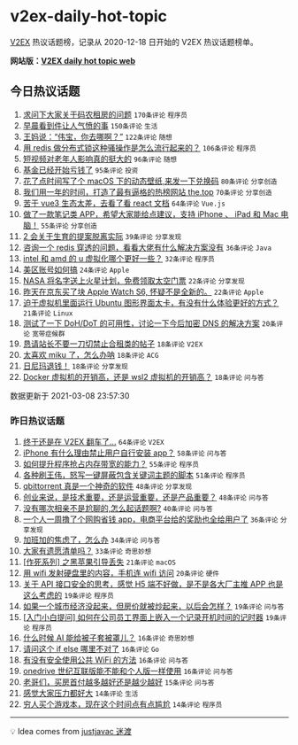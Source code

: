 # v2ex-daily-hot-topic

[V2EX](https://www.v2ex.com/) 热议话题榜，记录从 2020-12-18 日开始的 V2EX 热议话题榜单。

**网站版：[V2EX daily hot topic web](https://boojack.github.io/v2ex-daily-hot-topic-web/)**

## 今日热议话题

<!-- TODAY BEGIN -->

1. [求问下大家关于码农租房的问题](https://www.v2ex.com/t/759510) `170条评论` `程序员`
1. [早晨看到件让人气愤的事](https://www.v2ex.com/t/759433) `150条评论` `生活`
1. [王妈说：“伟宝，你去哪啊？”](https://www.v2ex.com/t/759427) `122条评论` `随想`
1. [用 redis 做分布式锁这种骚操作是怎么流行起来的？](https://www.v2ex.com/t/759583) `106条评论` `程序员`
1. [短视频对老年人影响真的挺大的](https://www.v2ex.com/t/759529) `96条评论` `随想`
1. [基金已经开始亏钱了](https://www.v2ex.com/t/759578) `95条评论` `投资`
1. [花了点时间写了个 macOS 下的动态壁纸,来发一下兑换码](https://www.v2ex.com/t/759603) `80条评论` `分享创造`
1. [我们用一年的时间，打造了最有逼格的热榜网站 the.top](https://www.v2ex.com/t/759615) `70条评论` `分享创造`
1. [苦于 vue3 生态太差，去看了看 react 文档](https://www.v2ex.com/t/759655) `64条评论` `Vue.js`
1. [做了一款笔记类 APP，希望大家能给点建议，支持 iPhone 、 iPad 和 Mac 电脑！](https://www.v2ex.com/t/759488) `55条评论` `分享创造`
1. [2 会关于生育的提案脱离实际](https://www.v2ex.com/t/759720) `39条评论` `分享发现`
1. [咨询一个 redis 穿透的问题，看看大佬有什么解决方案没有](https://www.v2ex.com/t/759715) `36条评论` `Java`
1. [intel 和 amd 的 u 虚拟化哪个更好一些？](https://www.v2ex.com/t/759526) `32条评论` `程序员`
1. [美区账号如何搞](https://www.v2ex.com/t/759477) `24条评论` `Apple`
1. [NASA 将名字送上火星计划，免费领取太空门票](https://www.v2ex.com/t/759737) `22条评论` `分享发现`
1. [昨天在京东买了块 Apple Watch S6, 怀疑不是全新的。](https://www.v2ex.com/t/759642) `22条评论` `Apple`
1. [迫于虚拟机里面运行 Ubuntu 图形界面太卡，有没有什么体验更好的方式？](https://www.v2ex.com/t/759771) `21条评论` `Linux`
1. [测试了一下 DoH/DoT 的可用性，讨论一下今后加密 DNS 的解决方案](https://www.v2ex.com/t/759666) `20条评论` `宽带症候群`
1. [恳请站长不要一刀切禁止合租类的帖子](https://www.v2ex.com/t/759694) `18条评论` `V2EX`
1. [太喜欢 miku 了，怎么办呐](https://www.v2ex.com/t/759663) `18条评论` `ACG`
1. [日尼玛退钱！](https://www.v2ex.com/t/759575) `18条评论` `分享发现`
1. [Docker 虚拟机的开销高，还是 wsl2 虚拟机的开销高？](https://www.v2ex.com/t/759530) `18条评论` `问与答`

数据更新于 2021-03-08 23:57:30

<!-- TODAY END -->

### 昨日热议话题

<!-- YESTERDAY BEGIN -->

1. [终于还是在 V2EX 翻车了...](https://www.v2ex.com/t/759231) `64条评论` `V2EX`
1. [iPhone 有什么理由禁止用户自行安装 app？](https://www.v2ex.com/t/759265) `58条评论` `问与答`
1. [如何提升程序抢占内存带宽的能力？](https://www.v2ex.com/t/759249) `55条评论` `程序员`
1. [各种刷王伟，怒写一键屏蔽包含关键词主题的脚本](https://www.v2ex.com/t/759214) `51条评论` `程序员`
1. [qbittorrent 真是一个神奇的软件](https://www.v2ex.com/t/759201) `48条评论` `分享发现`
1. [创业来说，是技术重要，还是运营重要，还是产品重要？](https://www.v2ex.com/t/759203) `48条评论` `问与答`
1. [没有哪次相亲不是尬聊的,怎么起话题啊?](https://www.v2ex.com/t/759224) `40条评论` `问与答`
1. [一个人一周撸了个网购省钱 app，电商平台给的奖励也全给用户了](https://www.v2ex.com/t/759277) `36条评论` `分享发现`
1. [加班加的焦虑了，怎么办](https://www.v2ex.com/t/759206) `34条评论` `问与答`
1. [大家有遗愿清单吗？](https://www.v2ex.com/t/759296) `33条评论` `奇思妙想`
1. [[作死系列] 之黑苹果引导丢失](https://www.v2ex.com/t/759305) `21条评论` `macOS`
1. [用 wifi 发射硬盘里的内容，手机连 wifi 访问](https://www.v2ex.com/t/759313) `20条评论` `硬件`
1. [关于 API 接口安全的思考，感觉 H5 端不好做，是不是各大厂主推 APP 也是这么考虑的](https://www.v2ex.com/t/759398) `19条评论` `程序员`
1. [如果一个城市经济没起来，但房价就被炒起来，以后会怎样？](https://www.v2ex.com/t/759353) `19条评论` `问与答`
1. [[入门小白提问] 如何在公司员工界面上嵌入一个记录开机时间的记时器](https://www.v2ex.com/t/759340) `19条评论` `程序员`
1. [什么时候 AI 能给被子套被罩儿？](https://www.v2ex.com/t/759369) `16条评论` `奇思妙想`
1. [请问这个 if else 哪里不对了](https://www.v2ex.com/t/759301) `16条评论` `Go`
1. [有没有安全使用公共 WiFi 的方法](https://www.v2ex.com/t/759222) `16条评论` `问与答`
1. [onedrive 世纪互联版能不能和个人版一样使用](https://www.v2ex.com/t/759199) `16条评论` `问与答`
1. [老哥们，买房首付越多越好还是越少越好](https://www.v2ex.com/t/759306) `15条评论` `问与答`
1. [感觉大家压力都好大](https://www.v2ex.com/t/759402) `14条评论` `生活`
1. [穷人买个游戏本，现在这个时间点有点尴尬](https://www.v2ex.com/t/759384) `14条评论` `程序员`

<!-- YESTERDAY END -->

---

💡 Idea comes from [justjavac 迷渡](https://github.com/justjavac/)
